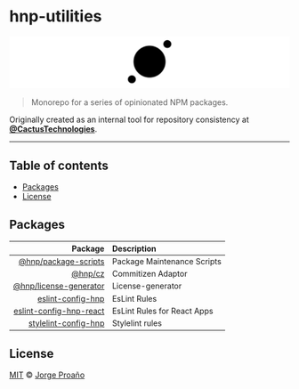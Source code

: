 # hnp-utilities

![hero](hero.png)

> Monorepo for a series of opinionated NPM packages.

Originally created as an internal tool for repository consistency at [**@CactusTechnologies**](https://github.com/CactusTechnologies).

---

## Table of contents

-   [Packages](#packages)
-   [License](#license)

## Packages

|                                                          Package | Description                 |
| ---------------------------------------------------------------: | :-------------------------- |
|        [@hnp/package-scripts](./packages/package-scripts#readme) | Package Maintenance Scripts |
|                  [@hnp/cz](./packages/commitizen-adapter#readme) | Commitizen Adaptor          |
|    [@hnp/license-generator](./packages/license-generator#readme) | License-generator           |
|             [eslint-config-hnp](./packages/eslint-config#readme) | EsLint Rules                |
| [eslint-config-hnp-react](./packages/eslint-config-react#readme) | EsLint Rules for React Apps |
|       [stylelint-config-hnp](./packages/stylelint-config#readme) | Stylelint rules             |

## License

[MIT](LICENSE) © [Jorge Proaño](https://www.hidden-node-problem.com/)
